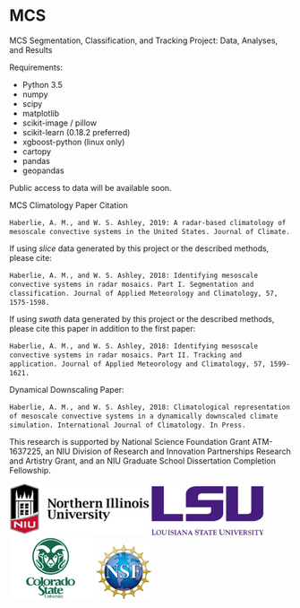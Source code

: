 # MCS

MCS Segmentation, Classification, and Tracking Project: Data, Analyses, and Results


Requirements:

<ul>
  <li>Python 3.5</li>
  <li>numpy</li>
  <li>scipy</li>
  <li>matplotlib</li>
  <li>scikit-image / pillow</li>
  <li>scikit-learn (0.18.2 preferred)</li>
  <li>xgboost-python (linux only)</li>
  <li>cartopy</li>
  <li>pandas</li>
  <li>geopandas</li>
</ul>



Public access to data will be available soon.



MCS Climatology Paper Citation

```
Haberlie, A. M., and W. S. Ashley, 2019: A radar-based climatology of mesoscale convective systems in the United States. Journal of Climate.
```


If using *slice* data generated by this project or the described methods, please cite:

```
Haberlie, A. M., and W. S. Ashley, 2018: Identifying mesoscale convective systems in radar mosaics. Part I. Segmentation and classification. Journal of Applied Meteorology and Climatology, 57, 1575-1598.
```

If using *swath* data generated by this project or the described methods, please cite this paper in addition to the first paper:

```
Haberlie, A. M., and W. S. Ashley, 2018: Identifying mesoscale convective systems in radar mosaics. Part II. Tracking and application. Journal of Applied Meteorology and Climatology, 57, 1599-1621.
```

Dynamical Downscaling Paper:

```
Haberlie, A. M., and W. S. Ashley, 2018: Climatological representation of mesoscale convective systems in a dynamically downscaled climate simulation. International Journal of Climatology. In Press.
```

This research is supported by National Science Foundation Grant ATM-1637225, 
an NIU Division of Research and Innovation Partnerships Research and Artistry Grant, 
and an NIU Graduate School Dissertation Completion Fellowship. 

<p float="left">
  <img src="/Pictures/Northern_Illinois_University_logo.jpg" width="250" /> 
  <img src="/Pictures/LSU_FullName_Purple_RGB.jpg" width="200" />
  <img src="/Pictures/downloads_logos_other_csu_logos.jpg" width="150" />
  <img src="/Pictures/nsf1.jpg" width="100" />
</p>



